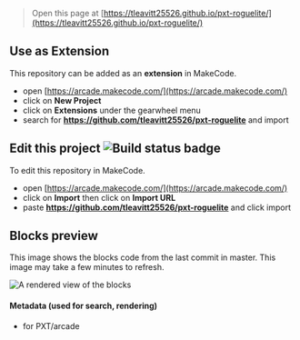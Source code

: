  


> Open this page at [https://tleavitt25526.github.io/pxt-roguelite/](https://tleavitt25526.github.io/pxt-roguelite/)

## Use as Extension

This repository can be added as an **extension** in MakeCode.

* open [https://arcade.makecode.com/](https://arcade.makecode.com/)
* click on **New Project**
* click on **Extensions** under the gearwheel menu
* search for **https://github.com/tleavitt25526/pxt-roguelite** and import

## Edit this project ![Build status badge](https://github.com/tleavitt25526/pxt-roguelite/workflows/MakeCode/badge.svg)

To edit this repository in MakeCode.

* open [https://arcade.makecode.com/](https://arcade.makecode.com/)
* click on **Import** then click on **Import URL**
* paste **https://github.com/tleavitt25526/pxt-roguelite** and click import

## Blocks preview

This image shows the blocks code from the last commit in master.
This image may take a few minutes to refresh.

![A rendered view of the blocks](https://github.com/tleavitt25526/pxt-roguelite/raw/master/.github/makecode/blocks.png)

#### Metadata (used for search, rendering)

* for PXT/arcade
<script src="https://makecode.com/gh-pages-embed.js"></script><script>makeCodeRender("{{ site.makecode.home_url }}", "{{ site.github.owner_name }}/{{ site.github.repository_name }}");</script>
